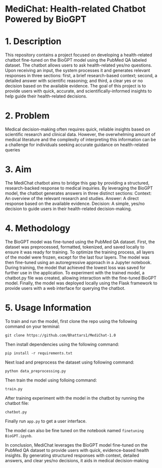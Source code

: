 **<h1>MediChat: Health-related Chatbot Powered by BioGPT</h1>**

# 1. **Description**
This repository contains a project focused on developing a health-related chatbot fine-tuned on the BioGPT model using the PubMed QA labeled dataset. The chatbot allows users to ask health-related yes/no questions. Upon receiving an input, the system processes it and generates relevant responses in three sections: first, a brief research-based context; second, a detailed answer with scientific reasoning; and third, a clear yes or no decision based on the available evidence. The goal of this project is to provide users with quick, accurate, and scientifically-informed insights to help guide their health-related decisions.

# 2. **Problem**
Medical decision-making often requires quick, reliable insights based on scientific research and clinical data. However, the overwhelming amount of medical literature and the complexity of interpreting this information can be a challenge for individuals seeking accurate guidance on health-related queries


# 3. **Aim**
The MediChat chatbot aims to bridge this gap by providing a structured, research-backed response to medical inquiries. By leveraging the BioGPT model, the chatbot generates answers in three distinct sections:
Context: An overview of the relevant research and studies.
Answer: A direct response based on the available evidence.
Decision: A simple, yes/no decision to guide users in their health-related decision-making.


# 4. **Methodology**
The BioGPT model was fine-tuned using the PubMed QA dataset. First, the dataset was preprocessed, formatted, tokenized, and saved locally to ensure it was ready for training. To optimize the training process, all layers of the model were frozen, except for the last four layers. The model was then fine-tuned using an autoregressive approach in a Jupyter notebook. During training, the model that achieved the lowest loss was saved for further use in the application. To experiment with the trained model, a chatbot.py file was created, allowing interaction with the fine-tuned BioGPT model. Finally, the model was deployed locally using the Flask framework to provide users with a web interface for querying the chatbot.


 # 5. **Usage Information**
 To train and run the model, first clone the repo using the following command on your terminal:
 
  `git clone https://github.com/Bhattars1/MediChat-1.0`
 
 Then install dependencies using the following command:
 
  `pip install -r requirements.txt`
 
 Next load and preprocess the dataset using following command:

  `python data_preprocessing.py`
 
 Then train the model using folloing command:

  `train.py`
 
 After training experiment with the model in the chatbot by running the chatbot file:

 `chatbot.py`
  
 Finally run `app.py` to get a user interface. 

 The model can also be fine tuned on the notebook named `finetuning BioGPT.ipynb`.


In conclusion, MediChat leverages the BioGPT model fine-tuned on the PubMed QA dataset to provide users with quick, evidence-based health insights. By generating structured responses with context, detailed answers, and clear yes/no decisions, it aids in medical decision-making

